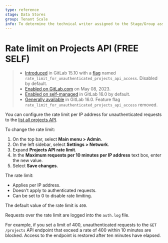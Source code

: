 ```yaml
---
type: reference
stage: Data Stores
group: Tenant Scale
info: To determine the technical writer assigned to the Stage/Group associated with this page, see https://about.gitlab.com/handbook/product/ux/technical-writing/#assignments
---
```


# Rate limit on Projects API **(FREE SELF)**

> - [Introduced](https://gitlab.com/gitlab-org/gitlab/-/merge_requests/112283) in GitLab 15.10 with a [flag](../../../administration/feature_flags.md) named `rate_limit_for_unauthenticated_projects_api_access`. Disabled by default.
> - [Enabled on GitLab.com](https://gitlab.com/gitlab-org/gitlab/-/issues/391922) on May 08, 2023.
> - [Enabled on self-managed](https://gitlab.com/gitlab-org/gitlab/-/merge_requests/119603) in GitLab 16.0 by default.
> - [Generally available](https://gitlab.com/gitlab-org/gitlab/-/merge_requests/120445) in GitLab 16.0. Feature flag `rate_limit_for_unauthenticated_projects_api_access` removed.

You can configure the rate limit per IP address for unauthenticated requests to the [list all projects API](../../../api/projects.md#list-all-projects).

To change the rate limit:

1. On the top bar, select **Main menu > Admin**.
1. On the left sidebar, select **Settings > Network**.
1. Expand **Projects API rate limit**.
1. In the **Maximum requests per 10 minutes per IP address** text box, enter the new value.
1. Select **Save changes**.

The rate limit:

- Applies per IP address.
- Doesn't apply to authenticated requests.
- Can be set to 0 to disable rate limiting.

The default value of the rate limit is `400`.

Requests over the rate limit are logged into the `auth.log` file.

For example, if you set a limit of 400, unauthenticated requests to the `GET /projects` API endpoint that
exceed a rate of 400 within 10 minutes are blocked. Access to the endpoint is restored after ten minutes have elapsed.
